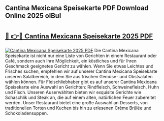 ## Cantina Mexicana Speisekarte PDF Download Online 2025 olBuI

# <h2><a href="http://gc7yg6.nevu.top/?p=Cantina+Mexicana+Speisekarte">🔗 👉🔴 Cantina Mexicana Speisekarte 2025 PDF</a></h2>

[![Cantina Mexicana Speisekarte 2025 PDF](https://i.imgur.com/dBaPXMq.png)](http://gc7yg6.nevu.top/?p=Cantina+Mexicana+Speisekarte)
Die Cantina Mexicana Speisekarte ist nicht nur eine Liste von Gerichten in einem Restaurant oder Café, sondern auch Ihre Möglichkeit, ein köstliches und für Ihren Geschmack geeignetes Gericht zu wählen. Wenn Sie etwas Leichtes und Frisches suchen, empfehlen wir auf unserer Cantina Mexicana Speisekarte unseren Salatbereich, in dem Sie aus frischen Gemüse- und Obstsalaten wählen können. Für Fleischliebhaber gibt es auf unserer Cantina Mexicana Speisekarte eine Auswahl an Gerichten: Rindfleisch, Schweinefleisch, Huhn und Fisch. Unseren Auserwählten bieten wir exquisite Gerichte wie Schaschlik und Steak an, die auf einem alten, natürlichen Feuer zubereitet werden. Unser Restaurant bietet eine große Auswahl an Desserts, von traditionellen Torten und Kuchen bis hin zu erlesenen Crème Brûlée und Schokoladensuppen.
